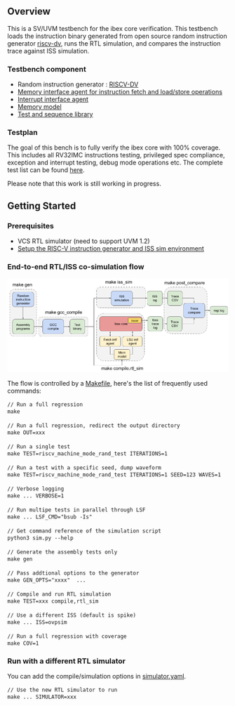 ## Overview

This is a SV/UVM testbench for the ibex core verification. This testbench
loads the instruction binary generated from open source random instruction
generator [riscv-dv](http://https://github.com/google/riscv-dv), runs the
RTL simulation, and compares the instruction trace against ISS simulation.

### Testbench component

- Random instruction generator : [RISCV-DV](http://https://github.com/google/riscv-dv)
- [Memory interface agent for instruction fetch and load/store operations](https://github.com/lowRISC/ibex/tree/master/dv/uvm/common/ibex_mem_intf_agent)
- [Interrupt interface agent](https://github.com/lowRISC/ibex/tree/master/dv/uvm/common/irq_agent)
- [Memory model](https://github.com/lowRISC/ibex/tree/master/dv/uvm/common/mem_model)
- [Test and sequence library](https://github.com/lowRISC/ibex/tree/master/dv/uvm/tests)

### Testplan

The goal of this bench is to fully verify the ibex core with 100% coverage. This
includes all RV32IMC instructions testing, privileged spec compliance, exception
and interrupt testing, debug mode operations etc. The complete test list can be
found [here](https://github.com/lowRISC/ibex/blob/master/dv/uvm/riscv_dv_extension/testlist.yaml).

Please note that this work is still working in progress.

## Getting Started

### Prerequisites

- VCS RTL simulator (need to support UVM 1.2)
- [Setup the RISC-V instruction generator and ISS sim environment](https://github.com/google/riscv-dv#getting-started)

### End-to-end RTL/ISS co-simulation flow

![Flow chart](flow.png)

The flow is controlled by a [Makefile](Makefile), here's the list of frequently
used commands:

```
// Run a full regression
make

// Run a full regression, redirect the output directory
make OUT=xxx

// Run a single test
make TEST=riscv_machine_mode_rand_test ITERATIONS=1

// Run a test with a specific seed, dump waveform
make TEST=riscv_machine_mode_rand_test ITERATIONS=1 SEED=123 WAVES=1

// Verbose logging
make ... VERBOSE=1

// Run multipe tests in parallel through LSF
make ... LSF_CMD="bsub -Is"

// Get command reference of the simulation script
python3 sim.py --help

// Generate the assembly tests only
make gen

// Pass addtional options to the generator
make GEN_OPTS="xxxx"  ...

// Compile and run RTL simulation
make TEST=xxx compile,rtl_sim

// Use a different ISS (default is spike)
make ... ISS=ovpsim

// Run a full regression with coverage
make COV=1

```

### Run with a different RTL simulator

You can add the compile/simulation options in [simulator.yaml](yaml/rtl_simulation.yaml).

```
// Use the new RTL simulator to run
make ... SIMULATOR=xxx

```
